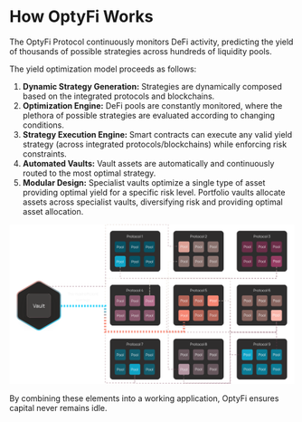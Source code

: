 # How OptyFi Works

The OptyFi Protocol continuously monitors DeFi activity, predicting the yield of thousands of possible strategies across hundreds of liquidity pools.

The yield optimization model proceeds as follows:

1. **Dynamic Strategy Generation:** Strategies are dynamically composed based on the integrated protocols and blockchains.
2. **Optimization Engine:** DeFi pools are constantly monitored, where the plethora of possible strategies are evaluated according to changing conditions.
3. **Strategy Execution Engine:** Smart contracts can execute any valid yield strategy \(across integrated protocols/blockchains\) while enforcing risk constraints.
4. **Automated Vaults:** Vault assets are automatically and continuously routed to the most optimal strategy.
5. **Modular Design:** Specialist vaults optimize a single type of asset providing optimal yield for a specific risk level. Portfolio vaults allocate assets across specialist vaults, diversifying risk and providing optimal asset allocation.   

![OptyFi vault assets will be routed across multiple pools and protocols in real time.](../.gitbook/assets/how-it-works.svg)

By combining these elements into a working application, OptyFi ensures capital never remains idle.

